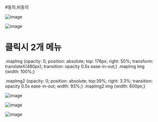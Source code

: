 #동의,비동의

![image](https://github.com/YENAZIGMINA/Publilshing/assets/129706758/1eeaccf3-0089-4edd-826c-af62ff8381fb)


![image](https://github.com/YENAZIGMINA/Publilshing/assets/129706758/00e7c14c-56af-45f3-b39f-111ac356edd4)




# 클릭시 2개 메뉴


.mapImg {opacity: 0; position: absolute; top: 176px; right: 50%; transform: translateX(480px); transition: opacity 0.5s ease-in-out;}
.mapImg img {width: 100%;}

.mapImg2 {opacity: 0; position: absolute; top:39%; right: 3.3%; transition: opacity 0.5s ease-in-out; width: 93%;}
.mapImg2 img {width: 600px;}



![image](https://github.com/YENAZIGMINA/Publilshing/assets/129706758/3a53fcb4-51fb-409b-b347-9d8aed8c2460)



![image](https://github.com/YENAZIGMINA/Publilshing/assets/129706758/8675d7d3-f31b-4f06-9a24-9e1c947a3c26)




![image](https://github.com/YENAZIGMINA/Publilshing/assets/129706758/d89d31af-1d28-48bf-8e31-2370f649b6a7)

